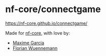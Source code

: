 # nf-core/connectgame

https://nf-core.github.io/connectgame/

Made for [nf-core](https://nf-co.re/), with love by:

- [Maxime Garcia](https://github.com/maxulysse)
- [Florian Wuennemann](https://github.com/FloWuenne)
